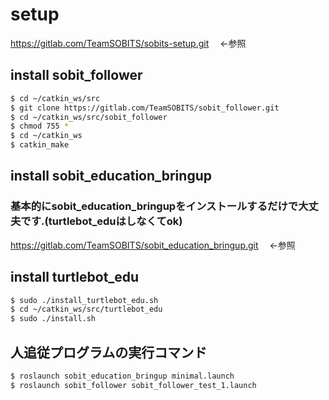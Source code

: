 # setup
https://gitlab.com/TeamSOBITS/sobits-setup.git
　←参照

## install sobit_follower 

```bash
$ cd ~/catkin_ws/src
$ git clone https://gitlab.com/TeamSOBITS/sobit_follower.git
$ cd ~/catkin_ws/src/sobit_follower
$ chmod 755 *
$ cd ~/catkin_ws
$ catkin_make
```
## install sobit_education_bringup
### 基本的にsobit_education_bringupをインストールするだけで大丈夫です.(turtlebot_eduはしなくてok)
https://gitlab.com/TeamSOBITS/sobit_education_bringup.git
　←参照

## install turtlebot_edu

```bash
$ sudo ./install_turtlebot_edu.sh
$ cd ~/catkin_ws/src/turtlebot_edu
$ sudo ./install.sh
```

## 人追従プログラムの実行コマンド

```bash
$ roslaunch sobit_education_bringup minimal.launch
$ roslaunch sobit_follower sobit_follower_test_1.launch
```


